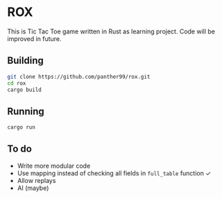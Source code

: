 # ROX

This is Tic Tac Toe game written in Rust as learning project. Code will be improved in future.

## Building

```sh
git clone https://github.com/panther99/rox.git
cd rox
cargo build
```

## Running

```sh
cargo run
```

## To do

* Write more modular code
* Use mapping instead of checking all fields in `full_table` function ✓
* Allow replays
* AI (maybe)

